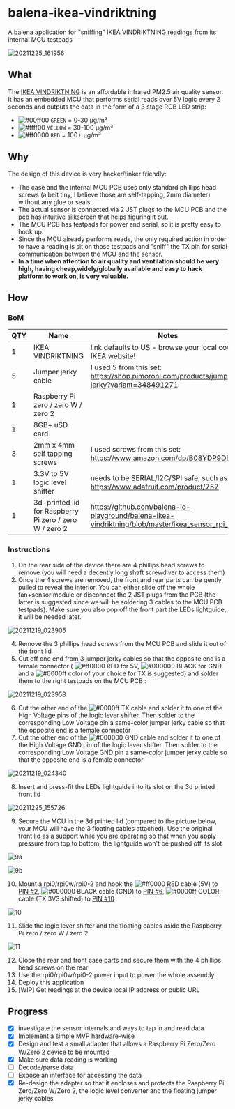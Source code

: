 # balena-ikea-vindriktning
A balena application for "sniffing" IKEA VINDRIKTNING readings from its internal MCU testpads

![20211225_161956](https://user-images.githubusercontent.com/2338223/147388523-7d24591c-ecac-465d-a1ab-34a796f4b5f9.jpg)


## What
The [IKEA VINDRIKTNING](ikea.com/us/en/p/vindriktning-air-quality-sensor-60515911/) is an affordable infrared PM2.5 air quality sensor. It has an embedded MCU that performs serial reads over 5V logic every 2 seconds and outputs the data in the form of a 3 stage RGB LED strip:

* ![#00ff00](https://via.placeholder.com/15/00ff00/000000?text=+) `GREEN` = 0-30 μg/m³
* ![#ffff00](https://via.placeholder.com/15/ffff00/000000?text=+) `YELLOW` = 30-100 μg/m³
* ![#ff0000](https://via.placeholder.com/15/ff0000/000000?text=+) `RED` = 100+ μg/m³

## Why
The design of this device is very hacker/tinker friendly: 

* The case and the internal MCU PCB uses only standard phillips head screws (albeit tiny, I believe those are self-tapping, 2mm diameter) without any glue or seals.
* The actual sensor is connected via 2 JST plugs to the MCU PCB and the pcb has intuitive silkscreen that helps figuring it out. 
* The MCU PCB has testpads for power and serial, so it is pretty easy to hook up. 
* Since the MCU already performs reads, the only required action in order to have a reading is sit on those testpads and "sniff" the TX pin for serial communication between the MCU and the sensor.
* __In a time when attention to air quality and ventilation should be very high, having cheap,widely/globally available and easy to hack platform to work on, is very valuable.__

## How

### BoM

| QTY | Name | Notes |
|---|---|---|
| 1 | IKEA VINDRIKTNING | link defaults to US - browse your local country IKEA website! |
| 5 | Jumper jerky cable | I used 5 from this set: https://shop.pimoroni.com/products/jumper-jerky?variant=348491271 |
| 1 | Raspberry Pi zero / zero W / zero 2 |  |
| 1 | 8GB+ uSD card |  |
| 3 | 2mm x 4mm self tapping screws | I used screws from this set: https://www.amazon.com/dp/B08YDP9DBF/ |
| 1 | 3.3V to 5V logic level shifter | needs to be SERIAL/I2C/SPI safe, such as https://www.adafruit.com/product/757 |
| 1 | 3d-printed lid for Raspberry Pi zero / zero W / zero 2 | https://github.com/balena-io-playground/balena-ikea-vindriktning/blob/master/ikea_sensor_rpi_lid.stl |

### Instructions

1. On the rear side of the device there are 4 phillips head screws to remove (you will need a decently long shaft screwdiver to access them)
2. Once the 4 screws are removed, the front and rear parts can be gently pulled to reveal the interior. You can either slide off the whole fan+sensor module or disconnect the 2 JST plugs from the PCB (the latter is suggested since we will be soldering 3 cables to the MCU PCB testpads). Make sure you also pop off the front part the LEDs lightguide, it will be needed later.

![20211219_023905](https://user-images.githubusercontent.com/2338223/146662948-8405a5e5-0c9c-4823-b3bf-f39b96991f64.jpg)

4. Remove the 3 phillips head screws from the MCU PCB and slide it out of the front lid
5. Cut off one end from 3 jumper jerky cables so that the opposite end is a female connector ( ![#ff0000](https://via.placeholder.com/15/ff0000/000000?text=+) RED for 5V, ![#000000](https://via.placeholder.com/15/000000/000000?text=+) BLACK for GND and a ![#0000ff](https://via.placeholder.com/15/0000ff/000000?text=+) color of your choice for TX is suggested) and solder them to the right testpads on the MCU PCB :

![20211219_023958](https://user-images.githubusercontent.com/2338223/146662017-4a929e2f-c2af-44c8-ad31-32920f8cc48b.jpg)

6. Cut the other end of the ![#0000ff](https://via.placeholder.com/15/0000ff/000000?text=+) TX cable and solder it to one of the High Voltage pins of the logic lever shifter. Then solder to the corresponding Low Voltage pin a same-color jumper jerky cable so that the opposite end is a female connector
7. Cut the other end of the ![#000000](https://via.placeholder.com/15/000000/000000?text=+) GND cable and solder it to one of the High Voltage GND pin of the logic lever shifter. Then solder to the corresponding Low Voltage GND pin a same-color jumper jerky cable so that the opposite end is a female connector

![20211219_024340](https://user-images.githubusercontent.com/2338223/146662115-afcb78f6-d835-47eb-8c23-06c1971dcadb.jpg)

8. Insert and press-fit the LEDs lightguide into its slot on the 3d printed front lid

![20211225_155726](https://user-images.githubusercontent.com/2338223/147388594-4d8dffc1-4418-467c-9222-7db79ce41efc.jpg)

9. Secure the MCU in the 3d printed lid (compared to the picture below, your MCU will have the 3 floating cables attached). Use the original front lid as a support while you are operating so that when you apply pressure from top to bottom, the lightguide won't be pushed off its slot

![9a](https://user-images.githubusercontent.com/2338223/147388546-f0be8763-32cb-4595-8be2-2eecdc4dc80b.jpg)

![9b](https://user-images.githubusercontent.com/2338223/147388547-f4fff879-38d7-4107-9be6-d36ba8edc179.jpg)

10. Mount a rpi0/rpi0w/rpi0-2 and hook the ![#ff0000](https://via.placeholder.com/15/ff0000/000000?text=+) RED cable (5V) to [PIN #2](https://pinout.xyz/pinout/5v_power), ![#000000](https://via.placeholder.com/15/000000/000000?text=+) BLACK cable (GND) to [PIN #6](https://pinout.xyz/pinout/ground), ![#0000ff](https://via.placeholder.com/15/0000ff/000000?text=+) COLOR cable (TX 3V3 shifted) to [PIN #10](https://pinout.xyz/pinout/pin10_gpio15)

![10](https://user-images.githubusercontent.com/2338223/147388556-892a8c50-dbc0-4141-b1e7-f2a7f10b4884.jpg)

11. Slide the logic lever shifter and the floating cables aside the Raspberry Pi zero / zero W / zero 2

![11](https://user-images.githubusercontent.com/2338223/147388562-9218bc57-de07-433c-b7bc-b77a8953feeb.jpg)

12. Close the rear and front case parts and secure them with the 4 phillips head screws on the rear
13. Use the rpi0/rpi0w/rpi0-2 power input to power the whole assembly.
14. Deploy this application
15. [WIP] Get readings at the device local IP address or public URL

## Progress

- [x] investigate the sensor internals and ways to tap in and read data
- [x] Implement a simple MVP hardware-wise
- [x] Design and test a small adapter that allows a Raspberry Pi Zero/Zero W/Zero 2 device to be mounted
- [x] Make sure data reading is working
- [ ] Decode/parse data
- [ ] Expose an interface for accessing the data
- [x] Re-design the adapter so that it encloses and protects the Raspberry Pi Zero/Zero W/Zero 2, the logic level converter and the floating jumper jerky cables
